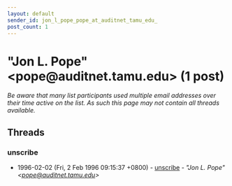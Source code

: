 ```yaml
---
layout: default
sender_id: jon_l_pope_pope_at_auditnet_tamu_edu_
post_count: 1
---
```


# "Jon L. Pope" <pope<span>@</span>auditnet.tamu.edu> (1 post)

_Be aware that many list participants used multiple email addresses over their time active on the list. As such this page may not contain all threads available._

## Threads

### unscribe
+ 1996-02-02 (Fri, 2 Feb 1996 09:15:37 +0800) - [unscribe](/archive/1996/02/b2f5634d31cdc576a8bc1b667c6b0f70aed2f470b4aee17c991880796b7f75b4) - _"Jon L. Pope" \<pope@auditnet.tamu.edu\>_

